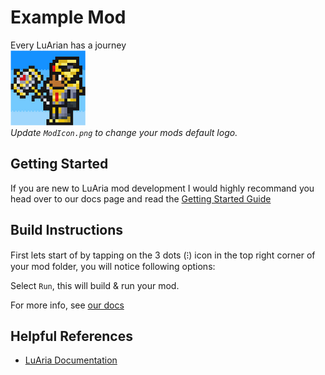 # Example Mod
Every LuArian has a journey  
![Terraria App Icon](ModIcon.png)  
_Update `ModIcon.png` to change your mods default logo._

## Getting Started
If you are new to LuAria mod development I would highly recommand you head over to our docs page and read the [Getting Started Guide](https://docs.luaria.app/category/getting-started)

## Build Instructions
First lets start of by tapping on the 3 dots (⁝) icon in the top right corner of your mod folder, you will notice following options:

Select `Run`, this will build & run your mod.

For more info, see [our docs](https://docs.luaria.app/getting-started/create-build-new-mod)

## Helpful References
- [LuAria Documentation](https://docs.luaria.app)